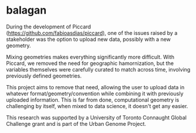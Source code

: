 # balagan

During the development of Piccard (https://github.com/fabioasdias/piccard), one of the issues raised by a stakeholder was the option to upload new data, possibly with a new geometry.

Mixing geometries makes everything significantly more difficult. With Piccard, we removed the need for geographic hamornization, but the variables themselves were carefully curated  to match across time, involving previously defined geometries. 

This project aims to remove that need, allowing the user to upload data in whatever format/geometry/convention while combining it with previously uploaded information. This is far from done, computational geometry is challenging by itself, when mixed to data science, it doesn't get any easier.



This research was supported by a University of Toronto Connaught Global Challenge grant and is part of the Urban Genome Project.
